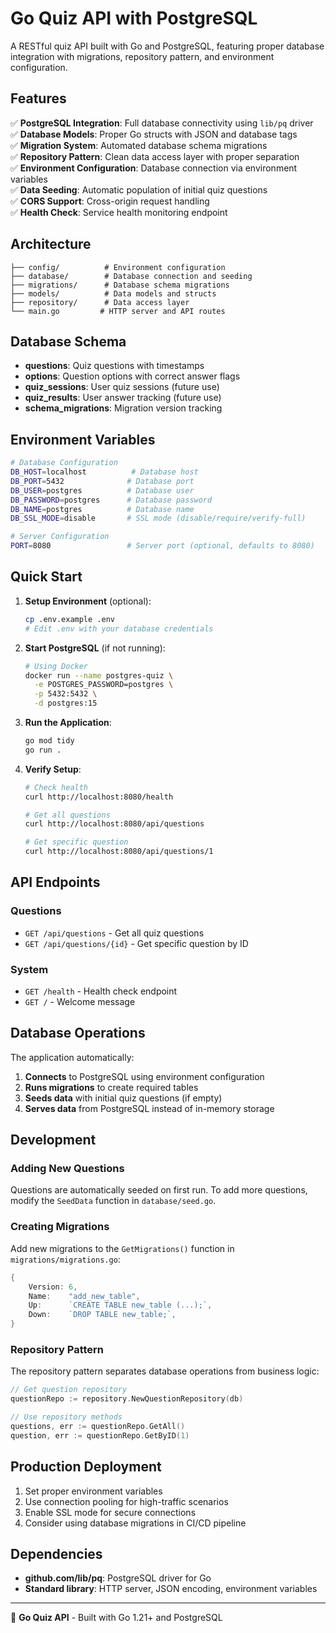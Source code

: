 # Go Quiz API with PostgreSQL

A RESTful quiz API built with Go and PostgreSQL, featuring proper database integration with migrations, repository pattern, and environment configuration.

## Features

✅ **PostgreSQL Integration**: Full database connectivity using `lib/pq` driver  
✅ **Database Models**: Proper Go structs with JSON and database tags  
✅ **Migration System**: Automated database schema migrations  
✅ **Repository Pattern**: Clean data access layer with proper separation  
✅ **Environment Configuration**: Database connection via environment variables  
✅ **Data Seeding**: Automatic population of initial quiz questions  
✅ **CORS Support**: Cross-origin request handling  
✅ **Health Check**: Service health monitoring endpoint  

## Architecture

```
├── config/          # Environment configuration
├── database/        # Database connection and seeding
├── migrations/      # Database schema migrations
├── models/          # Data models and structs
├── repository/      # Data access layer
└── main.go         # HTTP server and API routes
```

## Database Schema

- **questions**: Quiz questions with timestamps
- **options**: Question options with correct answer flags
- **quiz_sessions**: User quiz sessions (future use)
- **quiz_results**: User answer tracking (future use)
- **schema_migrations**: Migration version tracking

## Environment Variables

```bash
# Database Configuration
DB_HOST=localhost          # Database host
DB_PORT=5432              # Database port
DB_USER=postgres          # Database user
DB_PASSWORD=postgres      # Database password
DB_NAME=postgres          # Database name
DB_SSL_MODE=disable       # SSL mode (disable/require/verify-full)

# Server Configuration
PORT=8080                 # Server port (optional, defaults to 8080)
```

## Quick Start

1. **Setup Environment** (optional):
   ```bash
   cp .env.example .env
   # Edit .env with your database credentials
   ```

2. **Start PostgreSQL** (if not running):
   ```bash
   # Using Docker
   docker run --name postgres-quiz \
     -e POSTGRES_PASSWORD=postgres \
     -p 5432:5432 \
     -d postgres:15
   ```

3. **Run the Application**:
   ```bash
   go mod tidy
   go run .
   ```

4. **Verify Setup**:
   ```bash
   # Check health
   curl http://localhost:8080/health
   
   # Get all questions
   curl http://localhost:8080/api/questions
   
   # Get specific question
   curl http://localhost:8080/api/questions/1
   ```

## API Endpoints

### Questions
- `GET /api/questions` - Get all quiz questions
- `GET /api/questions/{id}` - Get specific question by ID

### System
- `GET /health` - Health check endpoint
- `GET /` - Welcome message

## Database Operations

The application automatically:

1. **Connects** to PostgreSQL using environment configuration
2. **Runs migrations** to create required tables
3. **Seeds data** with initial quiz questions (if empty)
4. **Serves data** from PostgreSQL instead of in-memory storage

## Development

### Adding New Questions

Questions are automatically seeded on first run. To add more questions, modify the `SeedData` function in `database/seed.go`.

### Creating Migrations

Add new migrations to the `GetMigrations()` function in `migrations/migrations.go`:

```go
{
    Version: 6,
    Name:    "add_new_table",
    Up:      `CREATE TABLE new_table (...);`,
    Down:    `DROP TABLE new_table;`,
}
```

### Repository Pattern

The repository pattern separates database operations from business logic:

```go
// Get question repository
questionRepo := repository.NewQuestionRepository(db)

// Use repository methods
questions, err := questionRepo.GetAll()
question, err := questionRepo.GetByID(1)
```

## Production Deployment

1. Set proper environment variables
2. Use connection pooling for high-traffic scenarios
3. Enable SSL mode for secure connections
4. Consider using database migrations in CI/CD pipeline

## Dependencies

- **github.com/lib/pq**: PostgreSQL driver for Go
- **Standard library**: HTTP server, JSON encoding, environment variables

---

🐹 **Go Quiz API** - Built with Go 1.21+ and PostgreSQL
